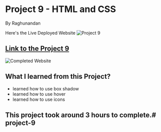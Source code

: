 # Project 9 - HTML and CSS 

By Raghunandan

Here's the Live Deployed Website ![Project 9](https://img.shields.io/badge/project%20-9-green)

## [Link to the Project 9](https://companyypages.netlify.app/) 

![Completed Website](../project-09/screen-shots/completed%20image.png)

## What I learned from this Project?

- learned how to use box shadow
- learned how to use hover
- learned how to use icons


## This project took around 3 hours to complete.# project-9
